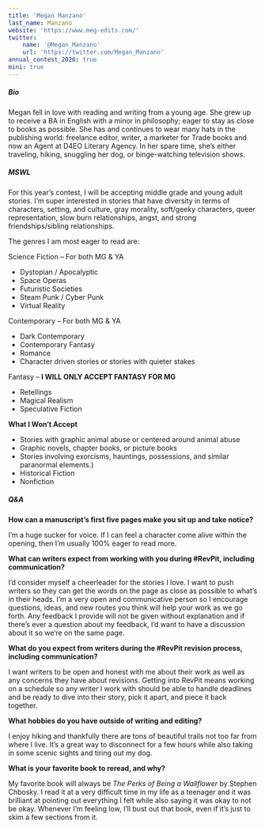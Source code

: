 ```yaml
---
title: 'Megan Manzano'
last_name: Manzano
website: 'https://www.meg-edits.com/'
twitter:
    name: '@Megan_Manzano'
    url: 'https://twitter.com/Megan_Manzano'
annual_contest_2020: true
mini: true
---
```


##### Bio

Megan fell in love with reading and writing from a young age. She grew up to receive a BA in English with a minor in philosophy; eager to stay as close to books as possible. She has and continues to wear many hats in the publishing world: freelance editor, writer, a marketer for Trade books and now an Agent at D4EO Literary Agency. In her spare time, she’s either traveling, hiking, snuggling her dog, or binge-watching television shows.

##### MSWL

For this year’s contest, I will be accepting middle grade and young adult stories. I’m super interested in stories that have diversity in terms of characters, setting, and culture, gray morality, soft/geeky characters, queer representation, slow burn relationships, angst, and strong friendships/sibling relationships. 

The genres I am most eager to read are:

Science Fiction – For both MG & YA
 * Dystopian / Apocalyptic
 * Space Operas
 * Futuristic Societies
 * Steam Punk / Cyber Punk
 * Virtual Reality

Contemporary – For both MG & YA
 * Dark Contemporary
 * Contemporary Fantasy
 * Romance 
 * Character driven stories or stories with quieter stakes 

Fantasy – **I WILL ONLY ACCEPT FANTASY FOR MG**
 * Retellings
 * Magical Realism
 * Speculative Fiction 

**What I Won’t Accept**
 * Stories with graphic animal abuse or centered around animal abuse
 * Graphic novels, chapter books, or picture books
 * Stories involving exorcisms, hauntings, possessions, and similar paranormal elements.)
 * Historical Fiction 
 * Nonfiction 

##### Q&A

**How can a manuscript’s first five pages make you sit up and take notice?**

I’m a huge sucker for voice. If I can feel a character come alive within the opening, then I’m usually 100% eager to read more. 

**What can writers expect from working with you during #RevPit, including communication?**

I’d consider myself a cheerleader for the stories I love. I want to push writers so they can get the words on the page as close as possible to what’s in their heads. I’m a very open and communicative person so I encourage questions, ideas, and new routes you think will help your work as we go forth. Any feedback I provide will not be given without explanation and if there’s ever a question about my feedback, I’d want to have a discussion about it so we’re on the same page.

**What do you expect from writers during the #RevPit revision process, including communication?**

I want writers to be open and honest with me about their work as well as any concerns they have about revisions. Getting into RevPit means working on a schedule so any writer I work with should be able to handle deadlines and be ready to dive into their story, pick it apart, and piece it back together. 
 
**What hobbies do you have outside of writing and editing?**

I enjoy hiking and thankfully there are tons of beautiful trails not too far from where I live. It’s a great way to disconnect for a few hours while also taking in some scenic sights and tiring out my dog. 

**What is your favorite book to reread, and why?**

My favorite book will always be _The Perks of Being a Wallflower_ by Stephen Chbosky. I read it at a very difficult time in my life as a teenager and it was brilliant at pointing out everything I felt while also saying it was okay to not be okay. Whenever I’m feeling low, I’ll bust out that book, even if it’s just to skim a few sections from it. 